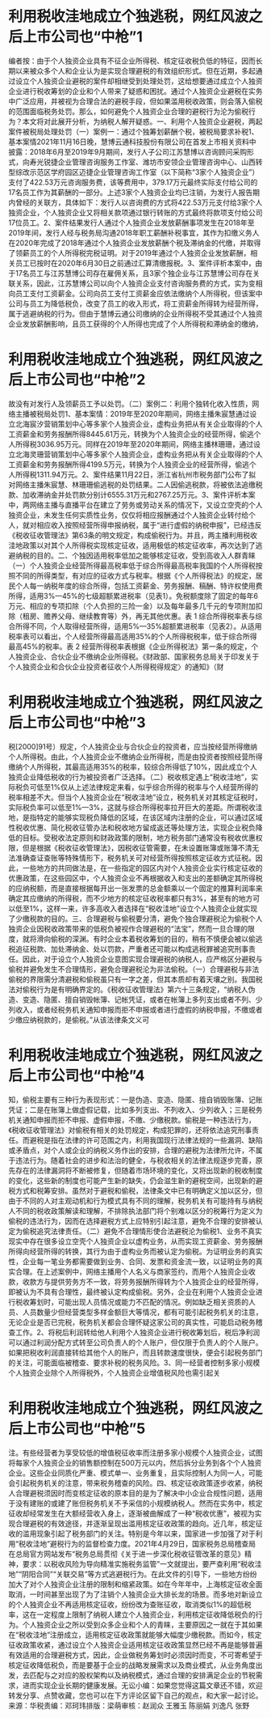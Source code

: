 # 利用税收洼地成立个独逃税，网红风波之后上市公司也“中枪”1

编者按：由于个人独资企业具有不征企业所得税、核定征收税负低的特征，因而长期以来被众多个人和企业认为是实现合理避税的有效组织形式。但在近期，多起通过设立个人独资企业避税的案件却相继受到处理处罚，这给想要通过成立个人独资企业进行税收筹划的企业和个人带来了疑惑和困扰。通过个人独资企业避税在实务中广泛应用，并被视为合理合法的避税手段，但如果滥用税收政策，则会落入偷税的范围面临税务处罚。那么，如何避免个人独资企业合理的避税行为沦为偷税行为？本文将对此展开分析，为纳税人解开疑惑。一、利用个人独资企业避税，两起案件被税局处理处罚（一）案例一：通过个独筹划薪酬个税，被税局要求补税1、基本案情2021年11月16日晚，慧博云通科技股份有限公司在首发上市相关资料中披露：2018年6月至2019年9月期间，发行人子公司江苏慧博以咨询顾问采购形式，向寿光锐捷企业管理咨询服务工作室、潍坊市安领企业管理咨询中心、山西转型综改示范区学府园区迈捷企业管理咨询工作室（以下简称“3家个人独资企业”）支付了422.53万元咨询服务费，该等费用中，379.17万元最终实际支付给公司的17名员工作为其薪酬的一部分。上述3家个人独资企业均已注销，为发行人报告期内曾经的关联方，具体如下：发行人以咨询费的方式将422.53万元支付给3家个人独资企业，个人独资企业又将相关款项通过银行转账的方式最终将款项支付给公司17位员工。2、案件结果发行人通过个人独资企业发放薪酬事项发生在2018年至2019年间，发行人经与税务局沟通2018年职工薪酬补税事宜，其作为扣缴义务人在2020年完成了2018年通过个人独资企业发放薪酬个税及滞纳金的代缴，并取得了领薪员工的个人所得税完税证明。对于2019年通过个人独资企业发放薪酬，相关员工已按时在2020年6月30日之前通过汇算清缴报税。3、案件评析本案中，由于17名员工与江苏慧博公司存在雇佣关系，且3家个独企业与江苏慧博公司存在关联关系，因此，江苏慧博公司以向个人独资企业支付咨询服务费的方式，实为变相向员工支付工资薪金。公司向员工支付工资薪金应依法缴纳个人所得税，但该案中公司与员工为降低税负，改变了员工的收入形式，将工资薪金所得转为经营所得，属于逃避纳税的行为。但由于慧博云通公司缴纳的企业所得税不受其通过个人独资企业发放薪酬影响，且员工获得的个人所得也完成了个人所得税和滞纳金的缴纳，

# 利用税收洼地成立个独逃税，网红风波之后上市公司也“中枪”2

故没有对发行人及领薪员工予以处罚。（二）案例二：利用个独转化收入性质，网络主播被税局处罚1、基本案情：2019年至2020年期间，网络主播朱宸慧通过设立北海宸汐营销策划中心等多家个人独资企业，虚构业务把从有关企业取得的个人工资薪金和劳务报酬所得8445.61万元，转换为个人独资企业的经营所得，偷逃个人所得税3036.95万元。同样在2019年至2020年期间，网络主播林珊珊，通过设立北海灵珊营销策划中心等多家个人独资企业，虚构业务把从有关企业取得的个人工资薪金和劳务报酬所得4199.5万元，转换为个人独资企业的经营所得，偷逃个人所得税1311.94万元。2、案件结果11月22日，浙江省杭州市税务部门公布了拟对网络主播朱宸慧、林珊珊偷逃税的处罚结果。二人因偷逃税款，将被依法追缴税款、加收滞纳金并处罚款分别计6555.31万元和2767.25万元。3、案件评析本案中，两网络主播与直播平台在建立了劳务或劳动关系的情况下，又设立空壳的个人独资企业，未发生任何实质性业务，仅仅将相应报酬通过个人独资企业转付给个人，就对相应收入按照经营所得申报纳税，属于“进行虚假的纳税申报”，已经违反《税收征收管理法》第63条的明文规定，构成偷税行为。并且，两主播利用税收洼地政策以对其个人所得税实现核定征收，适用极低的核定征收率，再次达到了逃避纳税的目的。二、个独因适用税率低加之能够核定征收，受到高收入人群青睐（一）个人独资企业经营所得最高税率低于综合所得最高税率我国的个人所得税按照不同的所得类型，有对应的征收方式与税率。根据《个人所得税法》的规定，居民个人每一纳税年度的综合所得，包括工资薪金、劳务报酬、稿酬、特许权使用费所得，适用3%—45%的七级超额累进税率（见表1）。免税额度除了固定的每年6万元、相应的专项扣除（个人负担的三险一金）以及每年最多几千元的专项附加扣除（租房、赡养父母、继续教育等）外，再无其他优惠。表 1 综合所得税率表与综合所得不同，个人取得经营所得，适用5%—35%超额累进税率（见表2）。从适用税率表可以看出，个人经营所得最高适用35%的个人所得税税率，低于综合所得最高45%的税率。表 2 经营所得税率表根据《企业所得税法》第一条的规定，个人独资企业、合伙企业不缴纳企业所得税。《财政部、国家税务总局关于印发关于个人独资企业和合伙企业投资者征收个人所得税得规定〉的通知》（财

# 利用税收洼地成立个独逃税，网红风波之后上市公司也“中枪”3

税[2000]91号）规定，个人独资企业与合伙企业的投资者，应当按经营所得缴纳个人所得税。由此，个人独资企业不缴纳企业所得税，而是由投资者按照经营所得缴纳个人所得税，其最高适用35%的税率，较综合所得低了10%，因此成立个人独资企业降低税收的行为被投资者广泛选择。（二）税收核定遇上“税收洼地”，实际税负可低至1%仅从上述法律规定来看，似乎综合所得的税率与个人经营所得的税率相差不大。但当个人独资企业在“税收洼地”设立，税务机关对其核定征税时，实际税负率可以低至1%—3%，这就与综合所得税率拉开巨大的差距。所谓税收洼地，是指特定的能够实现税负降低的区域，在该区域内注册的企业，可以通过区域性税收优惠、简化税收征管办法和税收地方留成返还等处理方法，实现企业税负降低的目标。受税收法定原则和财政政策的限制，地方税务部门通常没有税收优惠权限，但是根据《税收征收管理法》，因税收征管需要，在未设置账簿或账簿不清无法准确查证查账等特殊情形下，税务机关可对经营所得按照核定征收方式征税。因此，一些地方的共同做法是，在一些指定的园区内对个人独资企业实行核定征收的优惠政策，在这些园区中，个人独资企业不再根据收入和支出的差额确定其所得税的应纳税额，而是直接根据每开出一张发票的总金额乘以一个固定的推算利润率来确定其应缴纳的所得税，而不少地方的核定征收税率都只有3%，甚至有的地方可以低至1%，这样一来，许多高收入者选择在“税收洼地”设立个人独资企业就实现了少缴税款的目的。三、合理避税与偷税要分清，避免个独合理避税沦为偷税个人独资企业因税收政策带来的低税负被视作合理避税的“法宝”，然而一旦合理的限度，就将滑向偷税的深渊。有时企业本着税收筹划的目的，稍有不慎便会被以偷逃税追征税款、加处滞纳金、处以罚款，严重者还可能以构成逃税罪被追究刑事责任。因此，对于设立个人独资企业意图实现合理避税的纳税人，应严格区分避税与偷税并避免发生不合理情形，避免合理避税沦为非法偷税。（一）合理避税与非法偷税的界限需分清避税和偷税虽只有一字之差，但其本质却有着天壤之别。我国税法对偷税行为是有明确界定的。《税收征收管理法》第六十三条规定，“纳税人伪造、变造、隐匿、擅自销毁帐簿、记帐凭证，或者在帐簿上多列支出或者不列、少列收入，或者经税务机关通知申报而拒不申报或者进行虚假的纳税申报，不缴或者少缴应纳税款的，是偷税。”从该法律条文义可

# 利用税收洼地成立个独逃税，网红风波之后上市公司也“中枪”4

知，偷税主要有三种行为表现形式：一是伪造、变造、隐匿、擅自销毁账簿、记账凭证；二是在账簿上做虚假记载，比如多列支出、不列收入、少列收入；三是税务机关通知申报而拒不申报、虚假申报，不缴、少缴税款。偷税是一种违法行为，《税收征收管理法》对偷税有相关的处罚规定，构成犯罪的，还将依法追究刑事责任。而避税是指在法律的许可范围之内，利用我国现行法律法规的一些漏洞、缺陷或矛盾点，对个人或企业的纳税义务作出的安排，合理的避税为法律所允许，不属于违法行为。随着社会的进步和法治的健全，与税收相关的法律法规逐步完善，原先存在的法律漏洞将不断被修复，但随着市场环境的变化，又将出现新的税收制度的变化，这些新的制度也可能产生新的缺失，仍会滋生新的避税空间，出现新的避税方式和税筹安排。虽然对于避税和偷税，法律条文中已有明确定义加以区分，但由于不同的人对主观动机和行为模式具有不同的理解，税务机关有可能持有与纳税人不同的税收政策解读和理解，不排除执法部门将个别难以区分的税筹行为定义为偷税的违法行为，因而在选择避税方式上应特别引起注意，避免不合理的安排被认定为偷税追究法律责任。（二）避免不合理情形使合法避税沦为偷税1、业务不真实现实中存在很多设立空壳个人独资企业以虚构业务，从而实现工资薪金、劳务报酬所得向经营所得的转换，其行为由于虚构业务而被认定为偷税。为证明业务的真实性，企业每一笔业务都需要做到业务、合同、发票和资金流一致，以证明业务的真实合理。在上述案例中，网络主播用个人名义与商家签约，而用个人独资企业收款，收款方与提供劳务方不一致，将劳务报酬所得转为个人独资企业的经营所得，即被认为不具有合理性，最终被认定构成偷税。另外，企业在利用个人独资企业进行税收筹划时，可能出现人员情况或能力不匹配的情况。例如缺乏相关资质的人员、人员数量少但经营类型多样金额巨大等情况，都有可能引起税务机关的注意，无论企业是否已完税，税务机关都会合理怀疑这家公司的真实性，可能启动税务稽查工作。2、将税后利润转给他人利用个人独资企业进行税收筹划后，税后净利润可以通过利润分配方式转至公司负责人的个人账户，但仅限于负责人的个人账户。如果把税收利润直接转给其他个人的账户，而且转款速度很快，便会引起税务部门的关注，可能面临被稽查、要求补税的税务风险。3、同一经营者控制多家小规模个人独资企业除个人所得税外，个人独资企业增值税风险也需引起关

# 利用税收洼地成立个独逃税，网红风波之后上市公司也“中枪”5

注。有些经营者为享受较低的增值税征收率而注册多家小规模个人独资企业，试图将每家个人独资企业的销售额控制在500万元以内，然后拆分业务到各个个人独资企业。这些企业同质化严重、模式单一、业务重复，且实际控制人为同一人，可能会引起税务机关的注意，带来税务稽查的风险。四、核定征收政策逐步收紧，纳税人合理避税须因时而变核定征收的原本目的是为了解决中小企业合规性问题，适用于没有建账的或建了账但税务机关不予采信的小规模纳税人。然而在实务中，核定征收却经常发生在大额经营收入身上，逐渐被曲解成了一种“税收优惠”，被视为实现合理避税的有效途径，并逐渐呈现出滥用核定征收政策的趋向。近几年，核定征收的滥用现象引起了税务部门的关注。特别是今年以来，国家进一步加强了对于利用“税收洼地”避税行为的监督检查力度。2021年4月29日，国家税务总局稽查局在总局官方网站发布“税务总局贯彻《关于进一步深化税收征管改革的意见》精神，要求：以税收风险为导向精准实施税务监管”一文就提出，要严查利用“税收洼地”“阴阳合同”“关联交易”等方式逃避税行为。在此文件的引导下，一些地方纷纷加大了对个人独资企业注册的限制和缩紧政策。如在今年年中，上海核定征收全面取消，一时间甚至出现了为了注销个人独资企业大排长龙的场景。而多地对新设立的个人独资企业不再适用核定征收，纷纷改为查账征收，取消类似1%的超低税率，这在一定程度上限制了纳税人建立个人独资企业，利用核定征收降低税负的行为。个人独资企业之所以受到众多企业和个人的青睐，主要原因之一就在于其如果在“税收洼地”注册成立，适用核定征收政策就能够大幅度少缴税款。而如今，核定征收政策收紧，通过设立个人独资企业适用核定征收政策显然已经不再是能够普遍有效适用的合理避税方式，因此，企业做税务筹划时必须因时而变，不可寄希望于核定征收降低税负，而是要基于企业的战略发展需求以及商业模式，从业务角度出发，去匹配与之对应的股权架构以及纳税模式，通过合理的安排满足企业的节税需求，进而实现企业长期的健康发展。无讼小编：如果您觉得这篇文章还不错，欢迎转发分享、点赞收藏，您也可以在下方评论区留下自己的观点，和大家一起讨论。来源：华税责编：邓珂玮排版：梁萌审核：赵润众 王雅玉 陈丽娟 刘逸凡 张野

